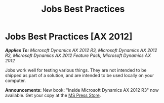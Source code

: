 ﻿---
title: Jobs Best Practices
TOCTitle: Jobs
ms:assetid: 6174d28c-682c-48e5-8d38-6856ab3faa93
ms:mtpsurl: https://msdn.microsoft.com/en-us/library/Aa608661(v=AX.60)
ms:contentKeyID: 35244540
ms.date: 05/18/2015
mtps_version: v=AX.60
---

# Jobs Best Practices [AX 2012]


_**Applies To:** Microsoft Dynamics AX 2012 R3, Microsoft Dynamics AX 2012 R2, Microsoft Dynamics AX 2012 Feature Pack, Microsoft Dynamics AX 2012_

Jobs work well for testing various things. They are not intended to be shipped as part of a solution, and are intended to be used locally on your computer.

  
**Announcements:** New book: "Inside Microsoft Dynamics AX 2012 R3" now available. Get your copy at the [MS Press Store](https://www.microsoftpressstore.com/store/inside-microsoft-dynamics-ax-2012-r3-9780735685109).

